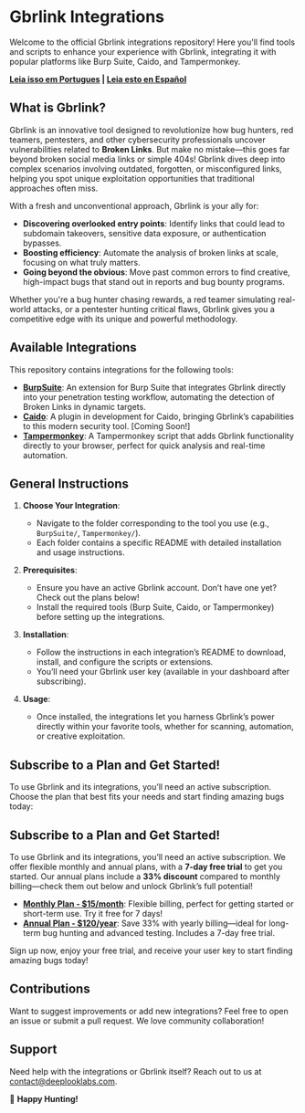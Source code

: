 # Gbrlink Integrations

Welcome to the official Gbrlink integrations repository! Here you'll find tools and scripts to enhance your experience with Gbrlink, integrating it with popular platforms like Burp Suite, Caido, and Tampermonkey.

**[Leia isso em Portugues](README.pt.md) | [Leia esto en Español](README.es.md)**

## What is Gbrlink?

Gbrlink is an innovative tool designed to revolutionize how bug hunters, red teamers, pentesters, and other cybersecurity professionals uncover vulnerabilities related to **Broken Links**. But make no mistake—this goes far beyond broken social media links or simple 404s! Gbrlink dives deep into complex scenarios involving outdated, forgotten, or misconfigured links, helping you spot unique exploitation opportunities that traditional approaches often miss.

With a fresh and unconventional approach, Gbrlink is your ally for:
- **Discovering overlooked entry points**: Identify links that could lead to subdomain takeovers, sensitive data exposure, or authentication bypasses.
- **Boosting efficiency**: Automate the analysis of broken links at scale, focusing on what truly matters.
- **Going beyond the obvious**: Move past common errors to find creative, high-impact bugs that stand out in reports and bug bounty programs.

Whether you're a bug hunter chasing rewards, a red teamer simulating real-world attacks, or a pentester hunting critical flaws, Gbrlink gives you a competitive edge with its unique and powerful methodology.

## Available Integrations

This repository contains integrations for the following tools:

- **[BurpSuite](BurpSuite/)**: An extension for Burp Suite that integrates Gbrlink directly into your penetration testing workflow, automating the detection of Broken Links in dynamic targets.
- **[Caido](Caido/)**: A plugin in development for Caido, bringing Gbrlink’s capabilities to this modern security tool. [Coming Soon!]
- **[Tampermonkey](Tampermonkey/)**: A Tampermonkey script that adds Gbrlink functionality directly to your browser, perfect for quick analysis and real-time automation.

## General Instructions

1. **Choose Your Integration**:
   - Navigate to the folder corresponding to the tool you use (e.g., `BurpSuite/`, `Tampermonkey/`).
   - Each folder contains a specific README with detailed installation and usage instructions.

2. **Prerequisites**:
   - Ensure you have an active Gbrlink account. Don’t have one yet? Check out the plans below!
   - Install the required tools (Burp Suite, Caido, or Tampermonkey) before setting up the integrations.

3. **Installation**:
   - Follow the instructions in each integration’s README to download, install, and configure the scripts or extensions.
   - You’ll need your Gbrlink user key (available in your dashboard after subscribing).

4. **Usage**:
   - Once installed, the integrations let you harness Gbrlink’s power directly within your favorite tools, whether for scanning, automation, or creative exploitation.

## Subscribe to a Plan and Get Started!

To use Gbrlink and its integrations, you’ll need an active subscription. Choose the plan that best fits your needs and start finding amazing bugs today:

## Subscribe to a Plan and Get Started!

To use Gbrlink and its integrations, you’ll need an active subscription. We offer flexible monthly and annual plans, with a **7-day free trial** to get you started. Our annual plans include a **33% discount** compared to monthly billing—check them out below and unlock Gbrlink’s full potential!

- **[Monthly Plan - $15/month](https://buy.stripe.com/aEU6rYbqB7fZ6fC7st)**: Flexible billing, perfect for getting started or short-term use. Try it free for 7 days!
- **[Annual Plan - $120/year](https://buy.stripe.com/6oEdUq3Y99o733q4gg)**: Save 33% with yearly billing—ideal for long-term bug hunting and advanced testing. Includes a 7-day free trial.

Sign up now, enjoy your free trial, and receive your user key to start finding amazing bugs today!

## Contributions

Want to suggest improvements or add new integrations? Feel free to open an issue or submit a pull request. We love community collaboration!

## Support

Need help with the integrations or Gbrlink itself? Reach out to us at [contact@deeplooklabs.com](mailto:contact@deeplooklabs.com).

🚀 **Happy Hunting!**